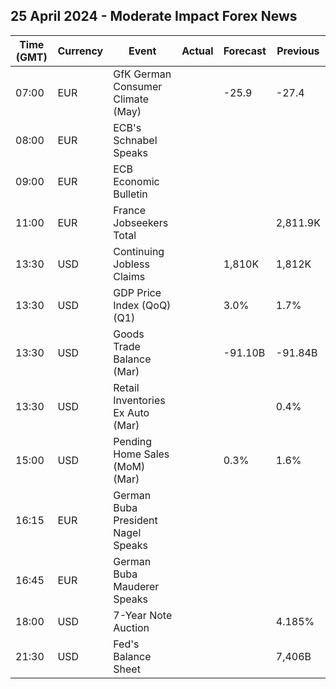 ## 25 April 2024 - Moderate Impact Forex News

| Time (GMT) | Currency | Event | Actual | Forecast | Previous |
|------|----------|-------|--------|----------|----------|
| 07:00 | EUR | GfK German Consumer Climate (May) |  | -25.9 | -27.4 |
| 08:00 | EUR | ECB's Schnabel Speaks |  |  |  |
| 09:00 | EUR | ECB Economic Bulletin |  |  |  |
| 11:00 | EUR | France Jobseekers Total |  |  | 2,811.9K |
| 13:30 | USD | Continuing Jobless Claims |  | 1,810K | 1,812K |
| 13:30 | USD | GDP Price Index (QoQ) (Q1) |  | 3.0% | 1.7% |
| 13:30 | USD | Goods Trade Balance (Mar) |  | -91.10B | -91.84B |
| 13:30 | USD | Retail Inventories Ex Auto (Mar) |  |  | 0.4% |
| 15:00 | USD | Pending Home Sales (MoM) (Mar) |  | 0.3% | 1.6% |
| 16:15 | EUR | German Buba President Nagel Speaks |  |  |  |
| 16:45 | EUR | German Buba Mauderer Speaks |  |  |  |
| 18:00 | USD | 7-Year Note Auction |  |  | 4.185% |
| 21:30 | USD | Fed's Balance Sheet |  |  | 7,406B |
